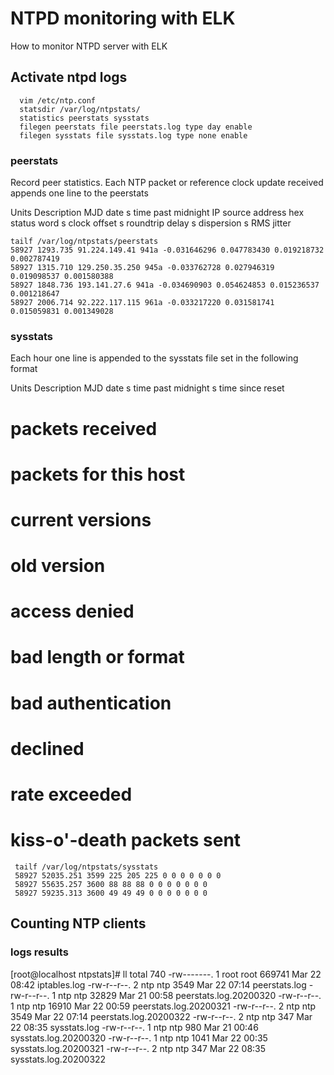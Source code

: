 # NTPD monitoring with ELK

How to monitor NTPD server with ELK

## Activate ntpd logs

      vim /etc/ntp.conf
      statsdir /var/log/ntpstats/
      statistics peerstats sysstats
      filegen peerstats file peerstats.log type day enable
      filegen sysstats file sysstats.log type none enable
 
### peerstats 

Record peer statistics. Each NTP packet or reference clock update received appends one line to the peerstats

Units 	Description
MJD 	date
s 	time past midnight
IP 	source address
hex 	status word
s 	clock offset
s 	roundtrip delay
s 	dispersion
s 	RMS jitter

    tailf /var/log/ntpstats/peerstats
    58927 1293.735 91.224.149.41 941a -0.031646296 0.047783430 0.019218732 0.002787419
    58927 1315.710 129.250.35.250 945a -0.033762728 0.027946319 0.019098537 0.001580388
    58927 1848.736 193.141.27.6 941a -0.034690903 0.054624853 0.015236537 0.001218647
    58927 2006.714 92.222.117.115 961a -0.033217220 0.031581741 0.015059831 0.001349028
  
### sysstats

Each hour one line is appended to the sysstats file set in the following format

Units 	Description
MJD 	date
s 	time past midnight
s 	time since reset
# 	packets received
# 	packets for this host
# 	current versions
# 	old version
# 	access denied
# 	bad length or format
# 	bad authentication
# 	declined
# 	rate exceeded
# 	kiss-o'-death packets sent
 
     tailf /var/log/ntpstats/sysstats
     58927 52035.251 3599 225 205 225 0 0 0 0 0 0 0
     58927 55635.257 3600 88 88 88 0 0 0 0 0 0 0
     58927 59235.313 3600 49 49 49 0 0 0 0 0 0 0
  
## Counting NTP clients

### logs results

[root@localhost ntpstats]# ll
total 740
-rw-------. 1 root root 669741 Mar 22 08:42 iptables.log
-rw-r--r--. 2 ntp  ntp    3549 Mar 22 07:14 peerstats.log
-rw-r--r--. 1 ntp  ntp   32829 Mar 21 00:58 peerstats.log.20200320
-rw-r--r--. 1 ntp  ntp   16910 Mar 22 00:59 peerstats.log.20200321
-rw-r--r--. 2 ntp  ntp    3549 Mar 22 07:14 peerstats.log.20200322
-rw-r--r--. 2 ntp  ntp     347 Mar 22 08:35 sysstats.log
-rw-r--r--. 1 ntp  ntp     980 Mar 21 00:46 sysstats.log.20200320
-rw-r--r--. 1 ntp  ntp    1041 Mar 22 00:35 sysstats.log.20200321
-rw-r--r--. 2 ntp  ntp     347 Mar 22 08:35 sysstats.log.20200322

